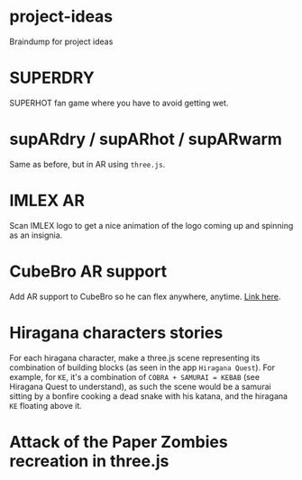 # project-ideas
Braindump for project ideas


# SUPERDRY

SUPERHOT fan game where you have to avoid getting wet.

# supARdry / supARhot / supARwarm

Same as before, but in AR using `three.js`.

# IMLEX AR

Scan IMLEX logo to get a nice animation of the logo coming up and spinning as an insignia.

# CubeBro AR support

Add AR support to CubeBro so he can flex anywhere, anytime. [Link here](https://github.com/Fabulani/fabulani.github.io/blob/main/imlex/real-time-3d-xr-visualization/pw1-geometry-cameras-controls/pw1-ex4-ex5.html).

# Hiragana characters stories

For each hiragana character, make a three.js scene representing its combination of building blocks (as seen in the app `Hiragana Quest`). For example, for `KE`, it's a combination of `COBRA + SAMURAI = KEBAB` (see Hiragana Quest to understand), as such the scene would be a samurai sitting by a bonfire cooking a dead snake with his katana, and the hiragana `KE` floating above it.

# Attack of the Paper Zombies recreation in three.js
